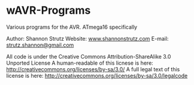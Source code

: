 wAVR-Programs
============

Various programs for the AVR.  ATmega16 specifically


Author: Shannon Strutz
Website: www.shannonstrutz.com
E-mail: strutz.shannon@gmail.com

All code is under the Creative Commons Attribution-ShareAlike 3.0 Unported License
A human-readable of this licnese is here: http://creativecommons.org/licenses/by-sa/3.0/
A full legal text of this license is here: http://creativecommons.org/licenses/by-sa/3.0/legalcode
 